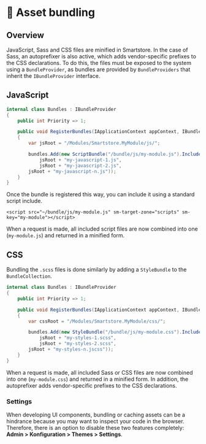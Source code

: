 # 🐣 Asset bundling

## Overview

JavaScript, Sass and CSS files are minified in Smartstore. In the case of Sass, an autoprefixer is also active, which adds vendor-specific prefixes to the CSS declarations. To do this, the files must be exposed to the system using a `BundleProvider`, as bundles are provided by `BundleProviders` that inherit the `IBundleProvider` interface.

## JavaScript

```csharp
internal class Bundles : IBundleProvider
{
    public int Priority => 1;

    public void RegisterBundles(IApplicationContext appContext, IBundleCollection bundles)
    {
        var jsRoot = "/Modules/Smartstore.MyModule/js/";

        bundles.Add(new ScriptBundle("/bundle/js/my-module.js").Include(
            jsRoot + "my-javascript-1.js",
            jsRoot + "my-javascript-2.js",
	    jsRoot + "my-javascript-n.js"));
    }
}
```

Once the bundle is registered this way, you can include it using a standard script include.

```cshtml
<script src="~/bundle/js/my-module.js" sm-target-zone="scripts" sm-key="my-module"></script>
```

When a request is made, all included script files are now combined into one (`my-module.js`) and returned in a minified form.

## CSS

Bundling the `.scss` files is done similarly by adding a `StyleBundle` to the `BundleCollection`.

```csharp
internal class Bundles : IBundleProvider
{
    public int Priority => 1;

    public void RegisterBundles(IApplicationContext appContext, IBundleCollection bundles)
    {
        var cssRoot = "/Modules/Smartstore.MyModule/css/";

        bundles.Add(new StyleBundle("/bundle/js/my-module.css").Include(
            jsRoot + "my-styles-1.scss",
            jsRoot + "my-styles-2.scss",
	    jsRoot + "my-styles-n.jscss"));
    }
}
```

When a request is made, all included Sass or CSS files are now combined into one (`my-module.css`) and returned in a minified form. In addition, the autoprefixer adds vendor-specific prefixes to the CSS declarations.

### Settings

When developing UI components, bundling or caching assets can be a hindrance because you may want to inspect your code in the browser. Therefore, there is an option to disable these two features completely: **Admin > Konfiguration > Themes > Settings**.
